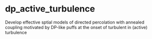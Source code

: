 # dp_active_turbulence
Develop effective sptial models of directed percolation with annealed coupling motivated by DP-like puffs at the onset of turbulent in (active) turbulence
